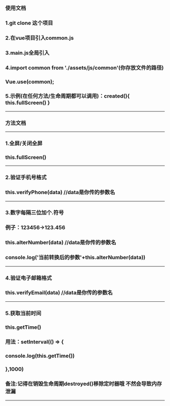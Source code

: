 ### 使用文档
### 1.git clone 这个项目
### 2.在vue项目引入common.js
### 3.main.js全局引入
### 4.import common from './assets/js/common'(你存放文件的路径)
###  Vue.use(common);
### 5.示例(在任何方法/生命周期都可以调用)：created(){ this.fullScreen() }

------------------------------------------------------------------------------
### 方法文档
------------------------------------------------------------------------------
### 1.全屏/关闭全屏
### this.fullScreen()
------------------------------------------------------------------------------
### 2.验证手机号格式
### this.verifyPhone(data) //data是你传的参数名
------------------------------------------------------------------------------
### 3.数字每隔三位加个.符号 
### 例子：123456->123.456
### this.alterNumber(data) //data是你传的参数名
### console.log('当前转换后的参数'+this.alterNumber(data))
------------------------------------------------------------------------------
### 4.验证电子邮箱格式
### this.verifyEmail(data) //data是你传的参数名
------------------------------------------------------------------------------
### 5.获取当前时间
### this.getTime()
### 用法：setInterval(() => {
###          console.log(this.getTime())  
###       },1000)
### 备注:记得在销毁生命周期destroyed()移除定时器哦 不然会导致内存泄漏 
------------------------------------------------------------------------------


